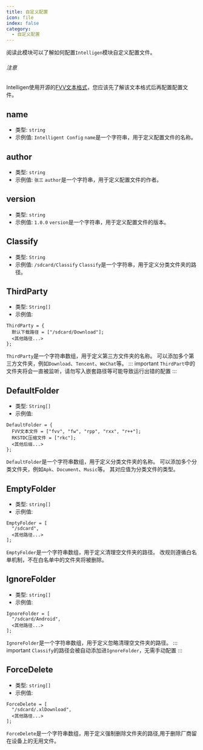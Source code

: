 ```yaml
---
title: 自定义配置
icon: file
index: false
category:
  - 自定义配置
---
```



阅读此模块可以了解如何配置`Intelligen`模块自定义配置文件。

###### 注意

Intelligen使用开源的[FVV文本格式](https://github.com/GunRain/FVV)，您应该先了解该文本格式后再配置配置文件。

## name

* 类型: `string`
* 示例值: `Intelligent Config`
`name`是一个字符串，用于定义配置文件的名称。

## author

* 类型: `string`
* 示例值: `张三`
`author`是一个字符串，用于定义配置文件的作者。

## version

* 类型: `string`
* 示例值: `1.0.0`
`version`是一个字符串，用于定义配置文件的版本。

## Classify

* 类型: `String`
* 示例值: `/sdcard/Classify`
`Classify`是一个字符串，用于定义分类文件夹的路径。

## ThirdParty

* 类型: `String[]`
* 示例值:
``` fvv
ThirdParty = {
  默认下载路径 = ["/sdcard/Download"];
  <其他路径...>
};
```
`ThirdParty`是一个字符串数组，用于定义第三方文件夹的名称。
可以添加多个第三方文件夹，例如`Download`、`Tencent`、`WeChat`等。
::: important
`ThirdPart`中的文件夹将会一直被监听，请勿写入嵌套路径等可能导致运行出错的配置
:::

## DefaultFolder

* 类型: `String[]`
* 示例值:
``` fvv
DefaultFolder = {
  FVV文本文件 = ["fvv", "fw", "rpp", "rxx", "r++"];
  RKSTDC压缩文件 = ["rkc"];
  <其他后缀...>
};
```
`DefaultFolder`是一个字符串数组，用于定义分类文件夹的名称。
可以添加多个分类文件夹，例如`Apk`、`Document`、`Music`等。
其对应值为分类文件的类型。

## EmptyFolder

* 类型: `string[]`
* 示例值:
``` fvv
EmptyFolder = [
  "/sdcard",
  <其他路径...>
];
```
`EmptyFolder`是一个字符串数组，用于定义清理空文件夹的路径。
改规则遵循白名单机制，不在白名单中的文件夹将被删除。

## IgnoreFolder

* 类型: `string[]`
* 示例值:
``` fvv
IgnoreFolder = [
  "/sdcard/Android",
  <其他路径...>
];
```
`IgnoreFolder`是一个字符串数组，用于定义忽略清理空文件夹的路径。
::: important
`Classify`的路径会被自动添加进`IgnoreFolder`，无需手动配置
:::

## ForceDelete

* 类型: `string[]`
* 示例值:
``` fvv
ForceDelete = [
  "/sdcard/.xlDownload",
  <其他路径...>
];
```
`ForceDelete`是一个字符串数组，用于定义强制删除文件夹的路径,用于删除厂商留在设备上的无用文件。
